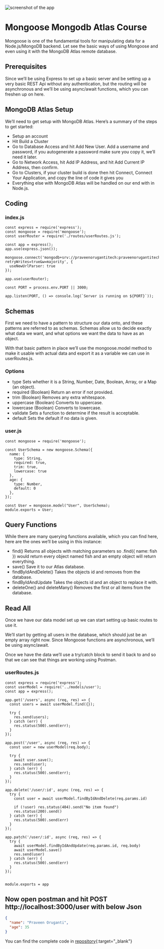![screenshot of the app](https://raw.githubusercontent.com/praveenorugantitech/praveenorugantitech-express-js/master/tech.PNG)


# Mongoose Mongodb Atlas Course

Mongoose is one of the fundamental tools for manipulating data for a Node.js/MongoDB backend. 
Let see the basic ways of using Mongoose and even using it with the MongoDB Atlas remote database.

## Prerequisites
Since we’ll be using Express to set up a basic server and be setting up a very basic REST Api without any authentication, 
but the routing will be asynchronous and we’ll be using async/await functions, which you can freshen up on here.

## MongoDB Atlas Setup

We’ll need to get setup with MongoDB Atlas. Here’s a summary of the steps to get started:

- Setup an account
- Hit Build a Cluster
- Go to Database Access and hit Add New User. Add a username and password, if you autogenerate a password make sure you copy it, we’ll need it later.
- Go to Network Access, hit Add IP Address, and hit Add Current IP Address, then confirm.
- Go to Clusters, if your cluster build is done then hit Connect, Connect Your Application, and copy the line of code it gives you
- Everything else with MongoDB Atlas will be handled on our end with in Node.js.

## Coding

### index.js

```JS
const express = require('express');
const mongoose = require('mongoose');
const userRouter = require('./routes/userRoutes.js');

const app = express();
app.use(express.json());

mongoose.connect('mongodb+srv://praveenorugantitech:praveenorugantitech@praveenorugantitech.pbbsv.mongodb.net/user?retryWrites=true&w=majority', {
  useNewUrlParser: true
});

app.use(userRouter);

const PORT = process.env.PORT || 3000;

app.listen(PORT, () => console.log(`Server is running on ${PORT}`));

```

## Schemas
First we need to have a pattern to structure our data onto, and these patterns are referred to as schemas. Schemas allow us to decide exactly what data we want, and what options we want the data to have as an object.

With that basic pattern in place we’ll use the mongoose.model method to make it usable with actual data and export it as a variable we can use in userRoutes.js.

### Options
- type Sets whether it is a String, Number, Date, Boolean, Array, or a Map (an object).
- required (Boolean) Return an error if not provided.
- trim (Boolean) Removes any extra whitespace.
- uppercase (Boolean) Converts to uppercase.
- lowercase (Boolean) Converts to lowercase.
- validate Sets a function to determine if the result is acceptable.
- default Sets the default if no data is given.

### user.js

```JS
const mongoose = require('mongoose');

const UserSchema = new mongoose.Schema({
  name: {
    type: String,
    required: true,
    trim: true,
    lowercase: true
  },
  age: {
    type: Number,
    default: 0
  },
});

const User = mongoose.model("User", UserSchema);
module.exports = User;
```

## Query Functions
While there are many querying functions available, which you can find here, here are the ones we’ll be using in this instance:

- find() Returns all objects with matching parameters so .find({ name: fish }) would return every object named fish and an empty object will return everything.
- save() Save it to our Atlas database.
- findByIdAndDelete() Takes the objects id and removes from the database.
- findByIdAndUpdate Takes the objects id and an object to replace it with.
- deleteOne() and deleteMany() Removes the first or all items from the database.

## Read All
Once we have our data model set up we can start setting up basic routes to use it.

We’ll start by getting all users in the database, which should just be an empty array right now. Since Mongoose functions are asynchronous, we’ll be using async/await.

Once we have the data we’ll use a try/catch block to send it back to and so that we can see that things are working using Postman.

### userRoutes.js

```JS
const express = require('express');
const userModel = require('../models/user');
const app = express();

app.get('/users', async (req, res) => {
  const users = await userModel.find({});

  try {
    res.send(users);
  } catch (err) {
    res.status(500).send(err);
  }
});

app.post('/user', async (req, res) => {
  const user = new userModel(req.body);

  try {
    await user.save();
    res.send(user);
  } catch (err) {
    res.status(500).send(err);
  }
});

app.delete('/user/:id', async (req, res) => {
  try {
    const user = await userModel.findByIdAndDelete(req.params.id)

    if (!user) res.status(404).send("No item found")
    res.status(200).send()
  } catch (err) {
    res.status(500).send(err)
  }
});

app.patch('/user/:id', async (req, res) => {
  try {
    await userModel.findByIdAndUpdate(req.params.id, req.body)
    await userModel.save()
    res.send(user)
  } catch (err) {
    res.status(500).send(err)
  }
});


module.exports = app

```
## Now open postman and hit POST http://localhost:3000/user with below Json

``` JSON
{
  "name": "Praveen Oruganti",
  "age": 35
}
``` 

You can find the complete code in [repository](https://github.com/praveenorugantitech/praveenorugantitech-mongoose-mongodb-atlas){:target="_blank"}

